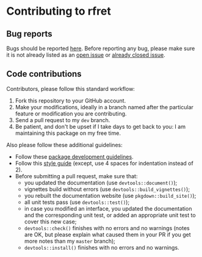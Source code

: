 # Contributing to rfret

## Bug reports

Bugs should be reported [here][bugs]. Before reporting any bug, please make sure
it is not already listed as an [open issue][open-issues] or
[already closed issue][closed-issues].

## Code contributions

Contributors, please follow this standard workflow:

1. Fork this repository to your GitHub account.
2. Make your modifications, ideally in a branch named after the particular
   feature or modification you are contributing.
3. Send a pull request to my `dev` branch.
4. Be patient, and don't be upset if I take days to get back to you: I am
   maintaining this package on my free time.

Also please follow these additional guidelines:

- Follow these [package development guidelines][r-pkg].
- Follow this [style guide][style-guide] (except, use 4 spaces for indentation
  instead of 2).
- Before submitting a pull request, make sure that:
    * you updated the documentation (use `devtools::document()`);
    * vignettes build without errors (use `devtools::build_vignettes()`);
    * you rebuilt the documentation website (use `pkgdown::build_site()`);
    * all unit tests pass (use `devtools::test()`);
    * in case you modified an interface, you updated the documentation and the 
      corresponding unit test, or added an appropriate unit test to cover this 
      new case;
    * `devtools::check()` finishes with no errors and no warnings (notes are OK,
      but please explain what caused them in your PR if you get more notes than
      my `master` branch);
    * `devtools::install()` finishes with no errors and no warnings.


[r-pkg]: http://r-pkgs.had.co.nz
[bugs]: https://github.com/Guilz/rfret/issues/new
[open-issues]: https://github.com/Guilz/rfret/issues
[closed-issues]: https://github.com/Guilz/rfret/issues?q=is%3Aissue+is%3Aclosed
[style-guide]: http://adv-r.had.co.nz/Style.html
